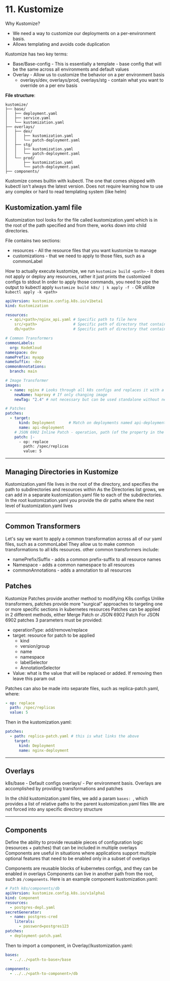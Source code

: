 # 11. Kustomize 

Why Kustomize? 
* We need a way to customize our deployments on a per-environment basis.
* Allows templating and avoids code duplication 

Kustomize has two key terms:
* Base/Base-config - This is essentially a template - base config that will be the same across all environments and default values 
* Overlay - Allow us to customize the behavior on a per environment basis
  * overlays/dev, overlays/prod, overlays/stg - contain what you want to override on a per env basis

**File structure**: 
```
kustomize/
├── base/
│   ├── deployment.yaml
│   ├── service.yaml
│   └── kustomization.yaml
├── overlays/
│   ├── dev/
│   │   ├── kustomization.yaml
│   │   └── patch-deployment.yaml
│   ├── stg/
│   │   ├── kustomization.yaml
│   │   └── patch-deployment.yaml
│   └── prod/
│       ├── kustomization.yaml
│       └── patch-deployment.yaml
├── components/
```

Kustomize comes builtin with kubectl. The one that comes shipped with kubectl isn't always the latest version.
Does not require learning how to use any complex or hard to read templating system (like helm)

## Kustomization.yaml file 
Kustomization tool looks for the file called kustomization.yaml which is in the root of the path specified and from there, works down into child directories.

File contains two sections:
* resources - All the resource files that you want kustomize to manage 
* customizations - that we need to apply to those files, such as a commonLabel 

How to actually execute kustomize, we run `kustomize build <path>` - it does not apply or deploy any resources, rather it just prints the customized configs to stdout 
In order to apply those commands, you need to pipe the output to kubectl apply `kustomize build k8s/ | k apply -f -` OR utilize `kubectl apply -k <path>` 

```yaml
apiVersion: kustomize.config.k8s.io/v1beta1
kind: Kustomization

resources:
  - api/<path>/nginx_api.yaml # Specific path to file here 
    src/<path>                # Specific path of directory that contains kustomization file 
    db/<path>                 # Specific path of directory that contains kustomization file 

# Common Transformers 
commonLabels:
  org: KodeKloud
namespace: dev
namePrefix: myapp
nameSuffix: -dev
commonAnnotations:
  branch: main

# Image Transformer
images:
  - name: nginx # Looks through all k8s configs and replaces it with a new name haproxy - This replaces the image the deployments/pods use 
    newName: haproxy # If only changing image 
    newTag: "2.4" # not necessary but can be used standalone without newName if you just want to update the tag of the image

# Patches 
patches: 
  - target:
      kind: Deployment      # Match on deployments named api-deployment 
      name: api-deployment
    # JSON 6902 Inline Patch - operation, path (of the property in the yaml file) and value 
    patch: |-
      - op: replace  
        path: /spec/replicas
        value: 5 

```

---

## Managing Directories in Kustomize 
Kustomization.yaml file lives in the root of the directory, and specifies the path to subdirectories and resources within
As the Directories list grows, we can add in a separate kustomization.yaml file to each of the subdirectories. In the root kustomization.yaml you provide the dir paths where the next level of kustomization.yaml lives

---

## Common Transformers 
Let's say we want to apply a common transformation across all of our yaml files, such as a commonLabel 
They allow us to make common transformations to all k8s resources. other common transformers include:
* namePrefix/Suffix - adds a common prefix-suffix to all resource names 
* Namespace - adds a common namespace to all resources 
* commonAnnotations - adds a annotation to all resources 

## Patches 
Kustomize Patches provide another method to modifying K8s configs
Unlike transformers, patches provide more "surgical" approaches to targeting one or more specific sections in kubernetes resources
Patches can be applied in 2 different methods, either Merge Patch or JSON 6902 Patch
For JSON 6902 patches 3 parameters must be provided:
* operationType: add/remove/replace
* target: resource for patch to be applied 
  * kind
  * version/group
  * name
  * namespace
  * labelSelector
  * AnnotationSelector
* Value: what is the value that will be replaced or added. If removing then leave this param out

Patches can also be made into separate files, such as replica-patch.yaml, where:
```yaml
- op: replace
  path: /spec/replicas
  value: 5
```
Then in the kustomization.yaml:
```yaml
patches:
  - path: replica-patch.yaml # this is what links the above 
    target: 
      kind: Deployment
      name: nginx-deployment
```

---

## Overlays 
k8s/base - Default configs 
overlays/<env> - Per environment basis. Overlays are accomplished by providing transformations and patches 

In the child kustomization.yaml files, we add a param `bases: `, which provides a list of relative paths to the parent kustomization.yaml files 
We are not forced into any specific directory structure 

---

## Components 
Define the ability to provide reusable pieces of configuration logic (resources + patches) that can be included in multiple overlays 
Components are useful in situations where applications support multiple optional features that need to be enabled only in a subset of overlays 

Components are reusable blocks of kubernetes configs, and they can be enabled in overlays 
Components can live in another path from the root, such as `/components`. Here is an example component kustomization.yaml:

```yaml
# Path k8s/components/db 
apiVersion: kustomize.config.k8s.io/v1alpha1
kind: Component
resources:
  - postgres-depl.yaml 
secretGenerator:
  - name: postgres-cred
    literals:
      - password=postgres123
patches:
  - deployment-patch.yaml 
```

Then to import a component, in Overlay/<env>/kustomization.yaml:
```yaml
bases:
  - ../../<path-to-base>/base
  
components:
  - ../../<path-to-component>/db
```